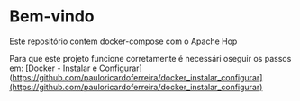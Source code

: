 # Bem-vindo

Este repositório contem docker-compose com o Apache Hop

Para que este projeto funcione corretamente é necessári oseguir os passos em: [Docker - Instalar e Configurar](https://github.com/pauloricardoferreira/docker_instalar_configurar](https://github.com/pauloricardoferreira/docker_instalar_configurar)
